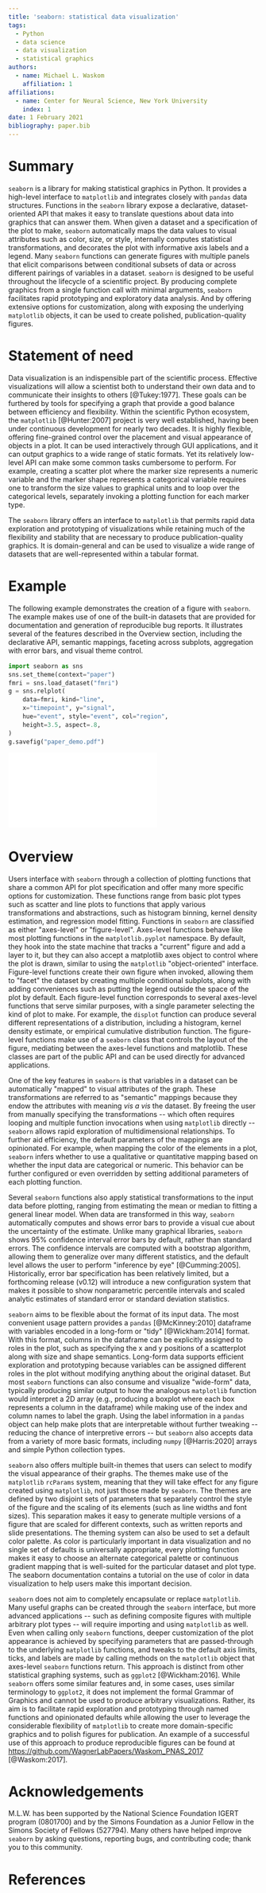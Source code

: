 ```yaml
---
title: 'seaborn: statistical data visualization'
tags:
  - Python
  - data science
  - data visualization
  - statistical graphics
authors:
  - name: Michael L. Waskom
    affiliation: 1
affiliations:
  - name: Center for Neural Science, New York University
    index: 1
date: 1 February 2021
bibliography: paper.bib
---
```


# Summary

`seaborn` is a library for making statistical graphics in Python. It provides a high-level interface to `matplotlib` and integrates closely with `pandas` data structures. Functions in the `seaborn` library expose a declarative, dataset-oriented API that makes it easy to translate questions about data into graphics that can answer them. When given a dataset and a specification of the plot to make, `seaborn` automatically maps the data values to visual attributes such as color, size, or style, internally computes statistical transformations, and decorates the plot with informative axis labels and a legend. Many `seaborn` functions can generate figures with multiple panels that elicit comparisons between conditional subsets of data or across different pairings of variables in a dataset. `seaborn` is designed to be useful throughout the lifecycle of a scientific project. By producing complete graphics from a single function call with minimal arguments, `seaborn` facilitates rapid prototyping and exploratory data analysis. And by offering extensive options for customization, along with exposing the underlying `matplotlib` objects, it can be used to create polished, publication-quality figures.

# Statement of need

Data visualization is an indispensible part of the scientific process. Effective visualizations will allow a scientist both to understand their own data and to communicate their insights to others [@Tukey:1977]. These goals can be furthered by tools for specifying a graph that provide a good balance between efficiency and flexibility. Within the scientific Python ecosystem, the `matplotlib` [@Hunter:2007] project is very well established, having been under continuous development for nearly two decades. It is highly flexible, offering fine-grained control over the placement and visual appearance of objects in a plot. It can be used interactively through GUI applications, and it can output graphics to a wide range of static formats. Yet its relatively low-level API can make some common tasks cumbersome to perform. For example, creating a scatter plot where the marker size represents a numeric variable and the marker shape represents a categorical variable requires one to transform the size values to graphical units and to loop over the categorical levels, separately invoking a plotting function for each marker type.

The `seaborn` library offers an interface to `matplotlib` that permits rapid data exploration and prototyping of visualizations while retaining much of the flexibility and stability that are necessary to produce publication-quality graphics. It is domain-general and can be used to visualize a wide range of datasets that are well-represented within a tabular format.

# Example

The following example demonstrates the creation of a figure with `seaborn`. The example makes use of one of the built-in datasets that are provided for documentation and generation of reproducible bug reports. It illustrates several of the features described in the Overview section, including the declarative API, semantic mappings, faceting across subplots, aggregation with error bars, and visual theme control.

```python
import seaborn as sns 
sns.set_theme(context="paper")
fmri = sns.load_dataset("fmri")
g = sns.relplot(
    data=fmri, kind="line",
    x="timepoint", y="signal",
    hue="event", style="event", col="region",
    height=3.5, aspect=.8,
)
g.savefig("paper_demo.pdf")
```

![An example seaborn figure demonstrating some of its key features.](paper_demo.pdf)

# Overview

Users interface with `seaborn` through a collection of plotting functions that share a common API for plot specification and offer many more specific options for customization. These functions range from basic plot types such as scatter and line plots to functions that apply various transformations and abstractions, such as histogram binning, kernel density estimation, and regression model fitting. Functions in `seaborn` are classified as either "axes-level" or "figure-level". Axes-level functions behave like most plotting functions in the `matplotlib.pyplot` namespace. By default, they hook into the state machine that tracks a "current" figure and add a layer to it, but they can also accept a matplotlib axes object to control where the plot is drawn, similar to using the `matplotlib` "object-oriented" interface. Figure-level functions create their own figure when invoked, allowing them to "facet" the dataset by creating multiple conditional subplots, along with adding conveniences such as putting the legend outside the space of the plot by default. Each figure-level function corresponds to several axes-level functions that serve similar purposes, with a single parameter selecting the kind of plot to make. For example, the `displot` function can produce several different representations of a distribution, including a histogram, kernel density estimate, or empirical cumulative distribution function. The figure-level functions make use of a `seaborn` class that controls the layout of the figure, mediating between the axes-level functions and matplotlib. These classes are part of the public API and can be used directly for advanced applications.

One of the key features in `seaborn` is that variables in a dataset can be automatically "mapped" to visual attributes of the graph. These transformations are referred to as "semantic" mappings because they endow the attributes with meaning *vis a vis* the dataset. By freeing the user from manually specifying the transformations -- which often requires looping and multiple function invocations when using `matplotlib` directly -- `seaborn` allows rapid exploration of multidimensional relationships. To further aid efficiency, the default parameters of the mappings are opinionated. For example, when mapping the color of the elements in a plot, `seaborn` infers whether to use a qualitative or quantitative mapping based on whether the input data are categorical or numeric. This behavior can be further configured or even overridden by setting additional parameters of each plotting function.

Several `seaborn` functions also apply statistical transformations to the input data before plotting, ranging from estimating the mean or median to fitting a general linear model. When data are transformed in this way, `seaborn` automatically computes and shows error bars to provide a visual cue about the uncertainty of the estimate. Unlike many graphical libraries, `seaborn` shows 95% confidence interval error bars by default, rather than standard errors. The confidence intervals are computed with a bootstrap algorithm, allowing them to generalize over many different statistics, and the default level allows the user to perform "inference by eye" [@Cumming:2005]. Historically, error bar specification has been relatively limited, but a forthcoming release (v0.12) will introduce a new configuration system that makes it possible to show nonparametric percentile intervals and scaled analytic estimates of standard error or standard deviation statistics.

`seaborn` aims to be flexible about the format of its input data. The most convenient usage pattern provides a `pandas` [@McKinney:2010] dataframe with variables encoded in a long-form or "tidy" [@Wickham:2014] format. With this format, columns in the dataframe can be explicitly assigned to roles in the plot, such as specifying the x and y positions of a scatterplot along with size and shape semantics. Long-form data supports efficient exploration and prototyping because variables can be assigned different roles in the plot without modifying anything about the original dataset. But most `seaborn` functions can also consume and visualize "wide-form" data, typically producing similar output to how the analogous `matplotlib` function would interpret a 2D array (e.g., producing a boxplot where each box represents a column in the dataframe) while making use of the index and column names to label the graph. Using the label information in a `pandas` object can help make plots that are interpretable without further tweaking -- reducing the chance of interpretive errors -- but `seaborn` also accepts data from a variety of more basic formats, including `numpy` [@Harris:2020] arrays and simple Python collection types.

`seaborn` also offers multiple built-in themes that users can select to modify the visual appearance of their graphs. The themes make use of the `matplotlib` `rcParams` system, meaning that they will take effect for any figure created using `matplotlib`, not just those made by `seaborn`. The themes are defined by two disjoint sets of parameters that separately control the style of the figure and the scaling of its elements (such as line widths and font sizes). This separation makes it easy to generate multiple versions of a figure that are scaled for different contexts, such as written reports and slide presentations. The theming system can also be used to set a default color palette. As color is particularly important in data visualization and no single set of defaults is universally appropriate, every plotting function makes it easy to choose an alternate categorical palette or continuous gradient mapping that is well-suited for the particular dataset and plot type. The seaborn documentation contains a tutorial on the use of color in data visualization to help users make this important decision.

`seaborn` does not aim to completely encapsulate or replace `matplotlib`. Many useful graphs can be created through the `seaborn` interface, but more advanced applications -- such as defining composite figures with multiple arbitrary plot types -- will require importing and using `matplotlib` as well. Even when calling only `seaborn` functions, deeper customization of the plot appearance is achieved by specifying parameters that are passed-through to the underlying `matplotlib` functions, and tweaks to the default axis limits, ticks, and labels are made by calling methods on the `matplotlib` object that axes-level `seaborn` functions return. This approach is distinct from other statistical graphing systems, such as `ggplot2` [@Wickham:2016]. While `seaborn` offers some similar features and, in some cases, uses similar terminology to `ggplot2`, it does not implement the formal Grammar of Graphics and cannot be used to produce arbitrary visualizations. Rather, its aim is to facilitate rapid exploration and prototyping through named functions and opinionated defaults while allowing the user to leverage the considerable flexibility of `matplotlib` to create more domain-specific graphics and to polish figures for publication. An example of a successful use of this approach to produce reproducible figures can be found at https://github.com/WagnerLabPapers/Waskom_PNAS_2017 [@Waskom:2017].

# Acknowledgements

M.L.W. has been supported by the National Science Foundation IGERT program (0801700) and by the Simons Foundation as a Junior Fellow in the Simons Society of Fellows (527794). Many others have helped improve `seaborn` by asking questions, reporting bugs, and contributing code; thank you to this community.

# References
